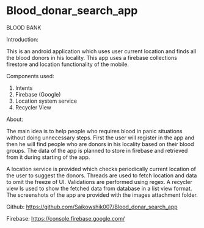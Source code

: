 # Blood_donar_search_app
BLOOD BANK

Introduction:
	 
This is an android application which uses user current location and finds all the blood donors in his locality. This app uses a firebase collections firestore and location functionality of the mobile.

Components used:

1.	Intents
2.	Firebase (Google)
3.	Location system service
4.	Recycler View

  About:

The main idea is to help people who requires blood in panic situations without doing unnecessary steps.
First the user will register in the app and then he will find people who are donors in his locality based on their blood groups. The data of the app is planned to store in firebase and retrieved from it during starting of the app.

A location service is provided which checks periodically current location of the user to suggest the donors. Threads are used to fetch location and data to omit the freeze of UI. Validations are performed using regex. A recycler view Is used to show the fetched data from database in a list view format. The screenshots of the app are provided with the images attachment folder.


Github: https://github.com/Saikowshik007/Blood_donar_search_app


Firebase: https://console.firebase.google.com/

